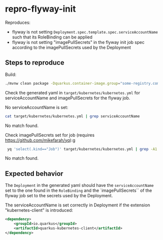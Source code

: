 # repro-flyway-init

Reproduces:

 * flyway is not setting `Deployment.spec.template.spec.serviceAccountName` such that its RoleBinding can be applied
 * flyway is not setting "imagePullSecrets" in the flyway init job spec according to the imagePullSecrets used by the Deployment

 ## Steps to reproduce

 Build:

 ```bash
 ./mvnw clean package -Dquarkus.container-image.group="some-registry.com" -Dquarkus.container-image.tag="latest"
 ```

 Check the generated yaml in `target/kubernetes/kubernetes.yml` for serviceAccountName and imagePullSecrets for the flyway job.

 No serviceAccountName is set:

 ```bash
 cat target/kubernetes/kubernetes.yml | grep serviceAccountName
 ```
 
No match found.

Check imagePullSecrets set for job (requires https://github.com/mikefarah/yq):g

 ```bash
  yq 'select(.kind=="Job")' target/kubernetes/kubernetes.yml | grep -A1 -i "imagePullSecrets"
```

No match found.

## Expected behavior

The `Deployment` in the generated yaml should have the `serviceAccountName` set to the one found in the `RoleBinding` and the `imagePullSecrets`` of the flyway job set to the secrets used by the Deployment.

The serviceAccountName is set correctly in Deployment if the extension "kubernetes-client" is introduced:

```xml
<dependency>
    <groupId>io.quarkus</groupId>
    <artifactId>quarkus-kubernetes-client</artifactId>
</dependency>
```
